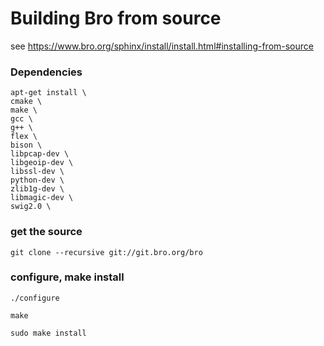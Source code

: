 # Building Bro from source

see https://www.bro.org/sphinx/install/install.html#installing-from-source

### Dependencies

```
apt-get install \
cmake \
make \
gcc \
g++ \
flex \
bison \
libpcap-dev \
libgeoip-dev \
libssl-dev \
python-dev \
zlib1g-dev \
libmagic-dev \
swig2.0 \
```


### get the source
```
git clone --recursive git://git.bro.org/bro
```


### configure, make install



```
./configure
```

```
make
```

```
sudo make install
```
